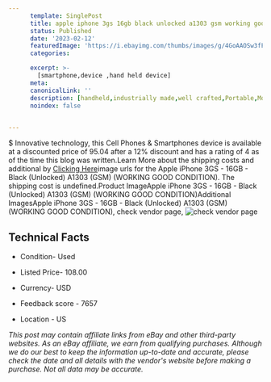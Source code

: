 ```yaml
---
      template: SinglePost
      title: apple iphone 3gs 16gb black unlocked a1303 gsm working good condition 
      status: Published
      date: '2023-02-12'
      featuredImage: 'https://i.ebayimg.com/thumbs/images/g/4GoAAOSw3fFd9~Af/s-l225.jpg'
      categories: 

      excerpt: >-
        [smartphone,device ,hand held device]
      meta:
      canonicalLink: ''
      description: [handheld,industrially made,well crafted,Portable,Mobile,Compact,Convenient,Lightweight,Maneuverable,Man-portable,Miniature,Carriable,Hand-held,Light,Holdable,Transportable,Mobile device,Pocket-sized,On-the-go,Wireless,Cordless,Compact size,Convenient size, smartphone,device ,hand held device]
      noindex: false

        
---
```

$
    Innovative technology, this Cell Phones & Smartphones device is available at a discounted price of 95.04 after a 12% discount and has a rating of 4 as of the time this blog was written.Learn More about the shipping costs and additional by [Clicking Here](https://www.ebay.com/itm/124013494555?hash=item1cdfc7c11b%3Ag%3A4GoAAOSw3fFd9%7EAf&mkevt=1&mkcid=1&mkrid=711-53200-19255-0&campid=%253CePNCampaignId%253E&customid=%253CreferenceId%253E&toolid=10049)image urls for the Apple iPhone 3GS - 16GB - Black (Unlocked) A1303 (GSM) (WORKING GOOD CONDITION). The shipping cost is undefined.Product ImageApple iPhone 3GS - 16GB - Black (Unlocked) A1303 (GSM) (WORKING GOOD CONDITION)Additional ImagesApple iPhone 3GS - 16GB - Black (Unlocked) A1303 (GSM) (WORKING GOOD CONDITION), check vendor page, ![check vendor page](https://origin-galleryplus.ebayimg.com/ws/web/124013494555_2_0_1/225x225.jpg,https://origin-galleryplus.ebayimg.com/ws/web/124013494555_3_0_1/225x225.jpg,https://origin-galleryplus.ebayimg.com/ws/web/124013494555_4_0_1/225x225.jpg,https://origin-galleryplus.ebayimg.com/ws/web/124013494555_5_0_1/225x225.jpg,https://origin-galleryplus.ebayimg.com/ws/web/124013494555_6_0_1/225x225.jpg,https://origin-galleryplus.ebayimg.com/ws/web/124013494555_7_0_1/225x225.jpg,https://origin-galleryplus.ebayimg.com/ws/web/124013494555_8_0_1/225x225.jpg)
    
    

 ## Technical Facts 



     
      

 - Condition- Used 


      

 - Listed Price- 108.00 


      

 - Currency- USD 


      

 - Feedback score - 7657 


      

 - Location - US 


      
      

 *_This post may contain affiliate links from eBay and other third-party websites. As an eBay affiliate, we earn from qualifying purchases. Although we do our best to keep the information up-to-date and accurate, please check the date and all details with the vendor's website before making a purchase. Not all data may be accurate._*



    
    
    
    
    